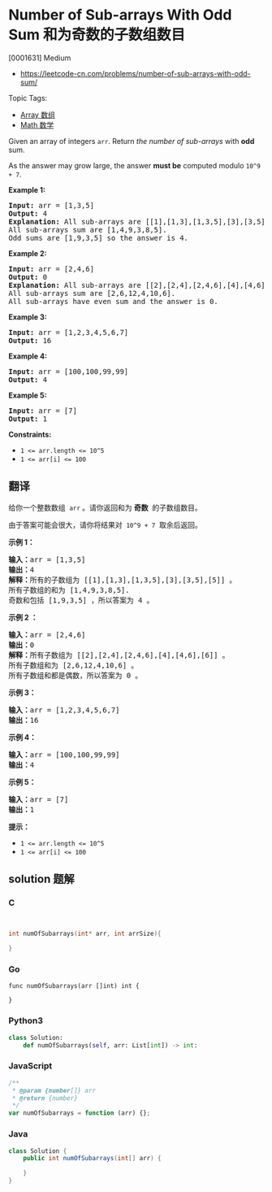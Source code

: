 # Number of Sub-arrays With Odd Sum 和为奇数的子数组数目

[0001631] Medium

- https://leetcode-cn.com/problems/number-of-sub-arrays-with-odd-sum/

Topic Tags:

- [Array 数组](https://leetcode-cn.com/tag/array/)
- [Math 数学](https://leetcode-cn.com/tag/math/)

Given an array of integers `arr`. Return _the number of sub-arrays_ with **odd** sum.

As the answer may grow large, the answer **must be** computed modulo `10^9 + 7`.

**Example 1:**

<pre><strong>Input:</strong> arr = [1,3,5]
<strong>Output:</strong> 4
<strong>Explanation:</strong> All sub-arrays are [[1],[1,3],[1,3,5],[3],[3,5],[5]]
All sub-arrays sum are [1,4,9,3,8,5].
Odd sums are [1,9,3,5] so the answer is 4.
</pre>

**Example 2:**

<pre><strong>Input:</strong> arr = [2,4,6]
<strong>Output:</strong> 0
<strong>Explanation:</strong> All sub-arrays are [[2],[2,4],[2,4,6],[4],[4,6],[6]]
All sub-arrays sum are [2,6,12,4,10,6].
All sub-arrays have even sum and the answer is 0.
</pre>

**Example 3:**

<pre><strong>Input:</strong> arr = [1,2,3,4,5,6,7]
<strong>Output:</strong> 16
</pre>

**Example 4:**

<pre><strong>Input:</strong> arr = [100,100,99,99]
<strong>Output:</strong> 4
</pre>

**Example 5:**

<pre><strong>Input:</strong> arr = [7]
<strong>Output:</strong> 1
</pre>

**Constraints:**

- `1 <= arr.length <= 10^5`
- `1 <= arr[i] <= 100`

## 翻译

给你一个整数数组  `arr` 。请你返回和为 **奇数**  的子数组数目。

由于答案可能会很大，请你将结果对  `10^9 + 7`  取余后返回。

**示例 1：**

<pre><strong>输入：</strong>arr = [1,3,5]
<strong>输出：</strong>4
<strong>解释：</strong>所有的子数组为 [[1],[1,3],[1,3,5],[3],[3,5],[5]] 。
所有子数组的和为 [1,4,9,3,8,5].
奇数和包括 [1,9,3,5] ，所以答案为 4 。
</pre>

**示例 2 ：**

<pre><strong>输入：</strong>arr = [2,4,6]
<strong>输出：</strong>0
<strong>解释：</strong>所有子数组为 [[2],[2,4],[2,4,6],[4],[4,6],[6]] 。
所有子数组和为 [2,6,12,4,10,6] 。
所有子数组和都是偶数，所以答案为 0 。
</pre>

**示例 3：**

<pre><strong>输入：</strong>arr = [1,2,3,4,5,6,7]
<strong>输出：</strong>16
</pre>

**示例 4：**

<pre><strong>输入：</strong>arr = [100,100,99,99]
<strong>输出：</strong>4
</pre>

**示例 5：**

<pre><strong>输入：</strong>arr = [7]
<strong>输出：</strong>1
</pre>

**提示：**

- `1 <= arr.length <= 10^5`
- `1 <= arr[i] <= 100`

## solution 题解

### C

```c


int numOfSubarrays(int* arr, int arrSize){

}
```

### Go

```golang
func numOfSubarrays(arr []int) int {

}
```

### Python3

```python
class Solution:
    def numOfSubarrays(self, arr: List[int]) -> int:
```

### JavaScript

```javascript
/**
 * @param {number[]} arr
 * @return {number}
 */
var numOfSubarrays = function (arr) {};
```

### Java

```java
class Solution {
    public int numOfSubarrays(int[] arr) {

    }
}
```
